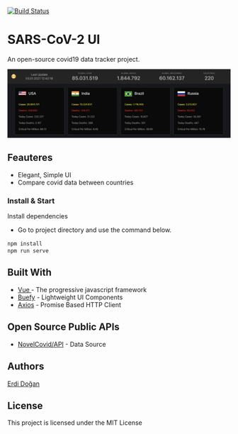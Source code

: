 [![Build Status](https://travis-ci.com/erdidogan/SARS-CoV-2.svg?branch=master)](https://travis-ci.com/erdidogan/SARS-CoV-2) 

# SARS-CoV-2 UI 

An open-source covid19 data tracker project. 

![Image](./src/assets/intro.png "App")

## Feauteres

* Elegant, Simple UI
* Compare covid data between countries

### Install  & Start

Install dependencies
- Go to project directory and use the command below.

```
npm install
npm run serve 
```

## Built With

* [Vue ](https://vuejs.org/) - The progressive javascript framework
* [Buefy](https://buefy.org/) - Lightweight UI Components
* [Axios](https://github.com/axios/axios) - Promise Based HTTP Client

## Open Source Public APIs

* [NovelCovid/API](https://github.com/disease-sh/API) - Data Source 

## Authors

 [Erdi Doğan](https://www.linkedin.com/in/doganerdi) 


## License

This project is licensed under the MIT License 



